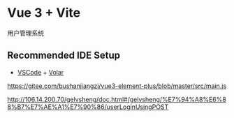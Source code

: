 # Vue 3 + Vite

用户管理系统

## Recommended IDE Setup

- [VSCode](https://code.visualstudio.com/) + [Volar](https://marketplace.visualstudio.com/items?itemName=johnsoncodehk.volar)


https://gitee.com/bushanjiangzi/vue3-element-plus/blob/master/src/main.js

http://106.14.200.70/gelvsheng/doc.html#/gelvsheng/%E7%94%A8%E6%88%B7%E7%AE%A1%E7%90%86/userLoginUsingPOST